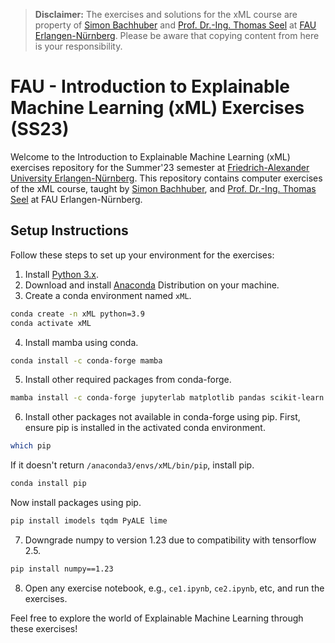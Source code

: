 > **Disclaimer:** The exercises and solutions for the xML course are property of [Simon Bachhuber](https://www.linkedin.com/in/simon-bachhuber-5b667216a/) and [Prof. Dr.-Ing. Thomas Seel](https://www.aibe.tf.fau.de/person/prof-dr-thomas-seel/) at [FAU Erlangen-Nürnberg](https://www.fau.eu/). Please be aware that copying content from here is your responsibility.

# FAU - Introduction to Explainable Machine Learning (xML) Exercises (SS23)

Welcome to the Introduction to Explainable Machine Learning (xML) exercises repository for the Summer'23 semester at [Friedrich-Alexander University Erlangen-Nürnberg](https://www.fau.eu/). This repository contains computer exercises of the xML course, taught by [Simon Bachhuber](https://www.linkedin.com/in/simon-bachhuber-5b667216a/), and [Prof. Dr.-Ing. Thomas Seel](https://www.aibe.tf.fau.de/person/prof-dr-thomas-seel/) at FAU Erlangen-Nürnberg.

## Setup Instructions

Follow these steps to set up your environment for the exercises:

1. Install [Python 3.x](https://www.python.org/).
2. Download and install [Anaconda](https://www.anaconda.com/download) Distribution on your machine.
3. Create a conda environment named `xML`.
```bash
conda create -n xML python=3.9
conda activate xML
```
4. Install mamba using conda.
```bash
conda install -c conda-forge mamba
```
5. Install other required packages from conda-forge.
```bash
mamba install -c conda-forge jupyterlab matplotlib pandas scikit-learn scipy statsmodels seaborn patsy numpy shap alibi "tokenizers>=0.11.1,!=0.11.3,<0.13"
```
6. Install other packages not available in conda-forge using pip. First, ensure pip is installed in the activated conda environment.
```bash
which pip
```
If it doesn't return `/anaconda3/envs/xML/bin/pip`, install pip.
```bash
conda install pip
```
Now install packages using pip.
```bash
pip install imodels tqdm PyALE lime
```
7. Downgrade numpy to version 1.23 due to compatibility with tensorflow 2.5.
```bash
pip install numpy==1.23
```
8. Open any exercise notebook, e.g., `ce1.ipynb`, `ce2.ipynb`, etc, and run the exercises.

Feel free to explore the world of Explainable Machine Learning through these exercises!
